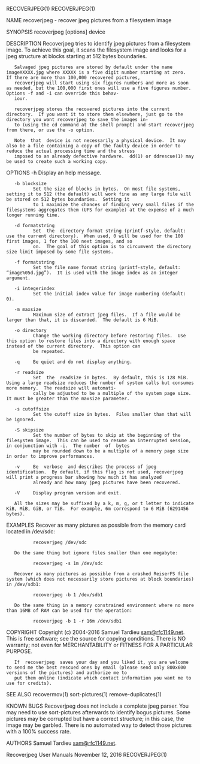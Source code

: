 RECOVERJPEG(1)                                                                                                                                                              RECOVERJPEG(1)

NAME
       recoverjpeg - recover jpeg pictures from a filesystem image

SYNOPSIS
       recoverjpeg [options] device

DESCRIPTION
       Recoverjpeg  tries to identify jpeg pictures from a filesystem image.  To achieve this goal, it scans the filesystem image and looks for a jpeg structure at blocks starting at 512
       bytes boundaries.

       Salvaged jpeg pictures are stored by default under the name imageXXXXX.jpg where XXXXX is a five digit number starting at zero.  If there are more than 100,000 recovered pictures,
       recoverjpeg will start using six figures numbers and more as soon as needed, but the 100,000 first ones will use a five figures number.  Options -f and -i can override this behav‐
       iour.

       recoverjpeg stores the recovered pictures into the current directory.  If you want it to store them elsewhere, just go to the directory you want recoverjpeg to save the images in‐
       to (using the cd command at the shell prompt) and start recoverjpeg from there, or use the -o option.

       Note  that  device is not necessarily a physical device.  It may also be a file containing a copy of the faulty device in order to reduce the actual processing time and the stress
       imposed to an already defective hardware.  dd(1) or ddrescue(1) may be used to create such a working copy.

OPTIONS
       -h     Display an help message.

       -b blocksize
              Set the size of blocks in bytes.  On most file systems, setting it to 512 (the default) will work fine as any large file will be stored on 512 bytes boundaries.  Setting it
              to 1 maximize the chances of finding very small files if the filesystems aggregates them (UFS for example) at the expense of a much longer running time.

       -d formatstring
              Set  the  directory format string (printf-style, default: use the current directory).  When used, 0 will be used for the 100 first images, 1 for the 100 next images, and so
              on.  The goal of this option is to circumvent the directory size limit imposed by some file systems.

       -f formatstring
              Set the file name format string (printf-style, default: “image%05d.jpg”).  It is used with the image index as an integer argument.

       -i integerindex
              Set the initial index value for image numbering (default: 0).

       -m maxsize
              Maximum size of extract jpeg files.  If a file would be larger than that, it is discarded.  The default is 6 MiB.

       -o directory
              Change the working directory before restoring files.  Use this option to restore files into a directory with enough space instead of the current directory.  This option can
              be repeated.

       -q     Be quiet and do not display anything.

       -r readsize
              Set  the  readsize in bytes.  By default, this is 128 MiB.  Using a large readsize reduces the number of system calls but consumes more memory.  The readsize will automati‐
              cally be adjusted to be a multiple of the system page size.  It must be greater than the maxsize parameter.

       -s cutoffsize
              Set the cutoff size in bytes.  Files smaller than that will be ignored.

       -S skipsize
              Set the number of bytes to skip at the beginning of the filesystem image.  This can be used to resume an interrupted session, in conjunction with -i.  The number  of  bytes
              may be rounded down to be a multiple of a memory page size in order to improve performances.

       -v     Be  verbose  and describes the process of jpeg identification.  By default, if this flag is not used, recoverjpeg will print a progress bar showing how much it has analyzed
              already and how many jpeg pictures have been recovered.

       -V     Display program version and exit.

       All the sizes may be suffixed by a k, m, g, or t letter to indicate KiB, MiB, GiB, or TiB.  For example, 6m correspond to 6 MiB (6291456 bytes).

EXAMPLES
       Recover as many pictures as possible from the memory card located in /dev/sdc:

              recoverjpeg /dev/sdc

       Do the same thing but ignore files smaller than one megabyte:

              recoverjpeg -s 1m /dev/sdc

       Recover as many pictures as possible from a crashed ReiserFS file system (which does not necessarily store pictures at block boundaries) in /dev/sdb1:

              recoverjpeg -b 1 /dev/sdb1

       Do the same thing in a memory constrained environment where no more than 16MB of RAM can be used for the operation:

              recoverjpeg -b 1 -r 16m /dev/sdb1

COPYRIGHT
       Copyright (c) 2004-2016 Samuel Tardieu <sam@rfc1149.net>.  This is free software; see the source for copying conditions.  There is NO warranty; not  even  for  MERCHANTABILITY  or
       FITNESS FOR A PARTICULAR PURPOSE.

       If  recoverjpeg  saves your day and you liked it, you are welcome to send me the best rescued ones by email (please send only 800x600 versions of the pictures) and authorize me to
       put them online (indicate which contact information you want me to use for credits).

SEE ALSO
       recovermov(1) sort-pictures(1) remove-duplicates(1)

KNOWN BUGS
       Recoverjpeg does not include a complete jpeg parser.  You may need to use sort-pictures afterwards to identify bogus pictures.  Some pictures may be corrupted but have  a  correct
       structure; in this case, the image may be garbled.  There is no automated way to detect those pictures with a 100% success rate.

AUTHORS
       Samuel Tardieu <sam@rfc1149.net>.

Recoverjpeg User Manuals                                                             November 12, 2016                                                                      RECOVERJPEG(1)
